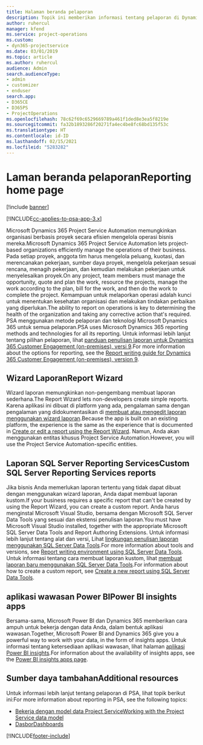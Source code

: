 ```yaml
---
title: Halaman beranda pelaporan
description: Topik ini memberikan informasi tentang pelaporan di Dynamics 365 Project Service Automation.
author: ruhercul
manager: kfend
ms.service: project-operations
ms.custom:
- dyn365-projectservice
ms.date: 03/01/2019
ms.topic: article
ms.author: ruhercul
audience: Admin
search.audienceType:
- admin
- customizer
- enduser
search.app:
- D365CE
- D365PS
- ProjectOperations
ms.openlocfilehash: 78c62f69c6529669789a461f1ded8e3ea5f8219e
ms.sourcegitcommit: fa32b1893286f20271fa4ec4be8fc68bd135f53c
ms.translationtype: HT
ms.contentlocale: id-ID
ms.lasthandoff: 02/15/2021
ms.locfileid: "5283282"
---
```

# <a name="reporting-home-page"></a><span data-ttu-id="7d3de-103">Laman beranda pelaporan</span><span class="sxs-lookup"><span data-stu-id="7d3de-103">Reporting home page</span></span>

[!include [banner](../includes/psa-now-project-operations.md)]

[!INCLUDE[cc-applies-to-psa-app-3.x](../includes/cc-applies-to-psa-app-3x.md)]

<span data-ttu-id="7d3de-104">Microsoft Dynamics 365 Project Service Automation memungkinkan organisasi berbasis proyek secara efisien mengelola operasi bisnis mereka.</span><span class="sxs-lookup"><span data-stu-id="7d3de-104">Microsoft Dynamics 365 Project Service Automation lets project-based organizations efficiently manage the operations of their business.</span></span> <span data-ttu-id="7d3de-105">Pada setiap proyek, anggota tim harus mengelola peluang, kuotasi, dan merencanakan pekerjaan, sumber daya proyek, mengelola pekerjaan sesuai rencana, menagih pekerjaan, dan kemudian melakukan pekerjaan untuk menyelesaikan proyek.</span><span class="sxs-lookup"><span data-stu-id="7d3de-105">On any project, team members must manage the opportunity, quote and plan the work, resource the projects, manage the work according to the plan, bill for the work, and then do the work to complete the project.</span></span> <span data-ttu-id="7d3de-106">Kemampuan untuk melaporkan operasi adalah kunci untuk menentukan kesehatan organisasi dan melakukan tindakan perbaikan yang diperlukan.</span><span class="sxs-lookup"><span data-stu-id="7d3de-106">The ability to report on operations is key to determining the health of the organization and taking any corrective action that's required.</span></span> <span data-ttu-id="7d3de-107">PSA menggunakan metode pelaporan dan teknologi Microsoft Dynamics 365 untuk semua pelaporan.</span><span class="sxs-lookup"><span data-stu-id="7d3de-107">PSA uses Microsoft Dynamics 365 reporting methods and technologies for all its reporting.</span></span> <span data-ttu-id="7d3de-108">Untuk informasi lebih lanjut tentang pilihan pelaporan, lihat [panduan penulisan laporan untuk Dynamics 365 Customer Engagement (on-premises), versi 9](https://docs.microsoft.com/dynamics365/customerengagement/on-premises/analytics/reporting-analytics-with-dynamics-365).</span><span class="sxs-lookup"><span data-stu-id="7d3de-108">For more information about the options for reporting, see the [Report writing guide for Dynamics 365 Customer Engagement (on-premises), version 9](https://docs.microsoft.com/dynamics365/customerengagement/on-premises/analytics/reporting-analytics-with-dynamics-365).</span></span>

## <a name="report-wizard"></a><span data-ttu-id="7d3de-109">Wizard Laporan</span><span class="sxs-lookup"><span data-stu-id="7d3de-109">Report Wizard</span></span>

<span data-ttu-id="7d3de-110">Wizard laporan memungkinkan non-pengembang membuat laporan sederhana.</span><span class="sxs-lookup"><span data-stu-id="7d3de-110">The Report Wizard lets non-developers create simple reports.</span></span> <span data-ttu-id="7d3de-111">Karena aplikasi ini dibuat di platform yang ada, pengalaman sama dengan pengalaman yang didokumentasikan di [membuat atau mengedit laporan menggunakan wizard laporan](https://docs.microsoft.com/dynamics365/customerengagement/on-premises/basics/create-edit-copy-report-wizard).</span><span class="sxs-lookup"><span data-stu-id="7d3de-111">Because the app is built on an existing platform, the experience is the same as the experience that is documented in [Create or edit a report using the Report Wizard](https://docs.microsoft.com/dynamics365/customerengagement/on-premises/basics/create-edit-copy-report-wizard).</span></span> <span data-ttu-id="7d3de-112">Namun, Anda akan menggunakan entitas khusus Project Service Automation.</span><span class="sxs-lookup"><span data-stu-id="7d3de-112">However, you will use the Project Service Automation-specific entities.</span></span>

## <a name="custom-sql-server-reporting-services-reports"></a><span data-ttu-id="7d3de-113">Laporan SQL Server Reporting Services</span><span class="sxs-lookup"><span data-stu-id="7d3de-113">Custom SQL Server Reporting Services reports</span></span>

<span data-ttu-id="7d3de-114">Jika bisnis Anda memerlukan laporan tertentu yang tidak dapat dibuat dengan menggunakan wizard laporan, Anda dapat membuat laporan kustom.</span><span class="sxs-lookup"><span data-stu-id="7d3de-114">If your business requires a specific report that can't be created by using the Report Wizard, you can create a custom report.</span></span> <span data-ttu-id="7d3de-115">Anda harus menginstal Microsoft Visual Studio, bersama dengan Microsoft SQL Server Data Tools yang sesuai dan ekstensi penulisan laporan.</span><span class="sxs-lookup"><span data-stu-id="7d3de-115">You must have Microsoft Visual Studio installed, together with the appropriate Microsoft SQL Server Data Tools and Report Authoring Extensions.</span></span> <span data-ttu-id="7d3de-116">Untuk informasi lebih lanjut tentang alat dan versi, Lihat [lingkungan penulisan laporan menggunakan SQL Server Data Tools](https://docs.microsoft.com/dynamics365/customerengagement/on-premises/analytics/report-writing-environment-using-sql-server-data-tools).</span><span class="sxs-lookup"><span data-stu-id="7d3de-116">For more information about tools and versions, see [Report writing environment using SQL Server Data Tools](https://docs.microsoft.com/dynamics365/customerengagement/on-premises/analytics/report-writing-environment-using-sql-server-data-tools).</span></span> <span data-ttu-id="7d3de-117">Untuk informasi tentang cara membuat laporan kustom, lihat [membuat laporan baru menggunakan SQL Server Data Tools](https://docs.microsoft.com/dynamics365/customerengagement/on-premises/analytics/create-a-new-report-using-sql-server-data-tools).</span><span class="sxs-lookup"><span data-stu-id="7d3de-117">For information about how to create a custom report, see [Create a new report using SQL Server Data Tools](https://docs.microsoft.com/dynamics365/customerengagement/on-premises/analytics/create-a-new-report-using-sql-server-data-tools).</span></span>

## <a name="power-bi-insights-apps"></a><span data-ttu-id="7d3de-118">aplikasi wawasan Power BI</span><span class="sxs-lookup"><span data-stu-id="7d3de-118">Power BI insights apps</span></span>

<span data-ttu-id="7d3de-119">Bersama-sama, Microsoft Power BI dan Dynamics 365 memberikan cara ampuh untuk bekerja dengan data Anda, dalam bentuk aplikasi wawasan.</span><span class="sxs-lookup"><span data-stu-id="7d3de-119">Together, Microsoft Power BI and Dynamics 365 give you a powerful way to work with your data, in the form of insights apps.</span></span> <span data-ttu-id="7d3de-120">Untuk informasi tentang ketersediaan aplikasi wawasan, lihat halaman [aplikasi Power BI insights](https://powerbi.microsoft.com/power-bi-insights-apps/).</span><span class="sxs-lookup"><span data-stu-id="7d3de-120">For information about the availability of insights apps, see the [Power BI insights apps page](https://powerbi.microsoft.com/power-bi-insights-apps/).</span></span>


## <a name="additional-resources"></a><span data-ttu-id="7d3de-121">Sumber daya tambahan</span><span class="sxs-lookup"><span data-stu-id="7d3de-121">Additional resources</span></span>
<span data-ttu-id="7d3de-122">Untuk informasi lebih lanjut tentang pelaporan di PSA, lihat topik berikut ini:</span><span class="sxs-lookup"><span data-stu-id="7d3de-122">For more information about reporting in PSA, see the following topics:</span></span>

- [<span data-ttu-id="7d3de-123">Bekerja dengan model data Project Service</span><span class="sxs-lookup"><span data-stu-id="7d3de-123">Working with the Project Service data model</span></span>](reports-working-project-service-data-model.md)
- [<span data-ttu-id="7d3de-124">Dasbor</span><span class="sxs-lookup"><span data-stu-id="7d3de-124">Dashboards</span></span>](reports-dashboards.md)



[!INCLUDE[footer-include](../includes/footer-banner.md)]